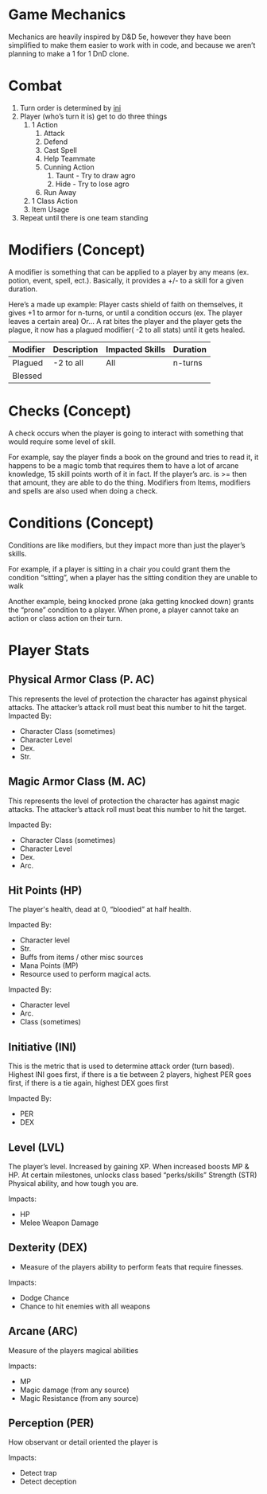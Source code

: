﻿Game Mechanics
==============

Mechanics are heavily inspired by D&D 5e, however they have been simplified to make them easier to work with in code,
and because we aren’t planning to make a 1 for 1 DnD clone.

# Combat

1) Turn order is determined by [ini](#initiative-ini)
2) Player (who’s turn it is) get to do three things
    1) 1 Action
        1) Attack
        2) Defend
        3) Cast Spell
        4) Help Teammate
        5) Cunning Action
            1) Taunt - Try to draw agro
            2) Hide - Try to lose agro
        6) Run Away
    2) 1 Class Action
    3) Item Usage
3) Repeat until there is one team standing

# Modifiers (Concept)

A modifier is something that can be applied to a player by any means (ex. potion, event, spell, ect.). Basically, it
provides a +/- to a skill for a given duration.

Here’s a made up example:
Player casts shield of faith on themselves, it gives +1 to armor for n-turns, or until a condition occurs (ex. The
player leaves a certain area)
Or…
A rat bites the player and the player gets the plague, it now has a plagued modifier( -2 to all stats) until it gets
healed.

| Modifier | Description | Impacted Skills | Duration |
|----------|-------------|-----------------|----------|
| Plagued  | -2 to all   | All             | n-turns  |
| Blessed  |             |                 |          |

# Checks (Concept)

A check occurs when the player is going to interact with something that would require some level of skill.

For example, say the player finds a book on the ground and tries to read it, it happens to be a magic tomb that requires
them to have a lot of arcane knowledge, 15 skill points worth of it in fact. If the player’s arc. is >= then that
amount, they are able to do the thing. Modifiers from Items, modifiers and spells are also used when doing a check.

# Conditions (Concept)

Conditions are like modifiers, but they impact more than just the player’s skills.

For example, if a player is sitting in a chair you could grant them the condition “sitting”, when a player has the
sitting condition they are unable to walk

Another example, being knocked prone (aka getting knocked down) grants the “prone” condition to a player. When prone, a
player cannot take an action or class action on their turn.

# Player Stats

## Physical Armor Class (P. AC)

This represents the level of protection the character has against physical attacks. The attacker’s attack roll must beat
this number to hit the target.
Impacted By:

- Character Class (sometimes)
- Character Level
- Dex.
- Str.

## Magic Armor Class (M. AC)

This represents the level of protection the character has against magic attacks. The attacker’s attack roll must beat
this number to hit the target.

Impacted By:

- Character Class (sometimes)
- Character Level
- Dex.
- Arc.

## Hit Points (HP)

The player's health, dead at 0, “bloodied” at half health.

Impacted By:

- Character level
- Str.
- Buffs from items / other misc sources
- Mana Points (MP)
- Resource used to perform magical acts.

Impacted By:

- Character level
- Arc.
- Class (sometimes)

## Initiative (INI)

This is the metric that is used to determine attack order (turn based). Highest INI goes first, if there is a tie
between 2 players, highest PER goes first, if there is a tie again, highest DEX goes first

Impacted By:

- PER
- DEX

## Level (LVL)

The player’s level. Increased by gaining XP. When increased boosts MP & HP. At certain milestones, unlocks class based
“perks/skills”
Strength (STR)
Physical ability, and how tough you are.

Impacts:

- HP
- Melee Weapon Damage

## Dexterity (DEX)

- Measure of the players ability to perform feats that require finesses.

Impacts:

- Dodge Chance
- Chance to hit enemies with all weapons

## Arcane (ARC)

Measure of the players magical abilities

Impacts:

- MP
- Magic damage (from any source)
- Magic Resistance (from any source)

## Perception (PER)

How observant or detail oriented the player is

Impacts:

- Detect trap
- Detect deception
